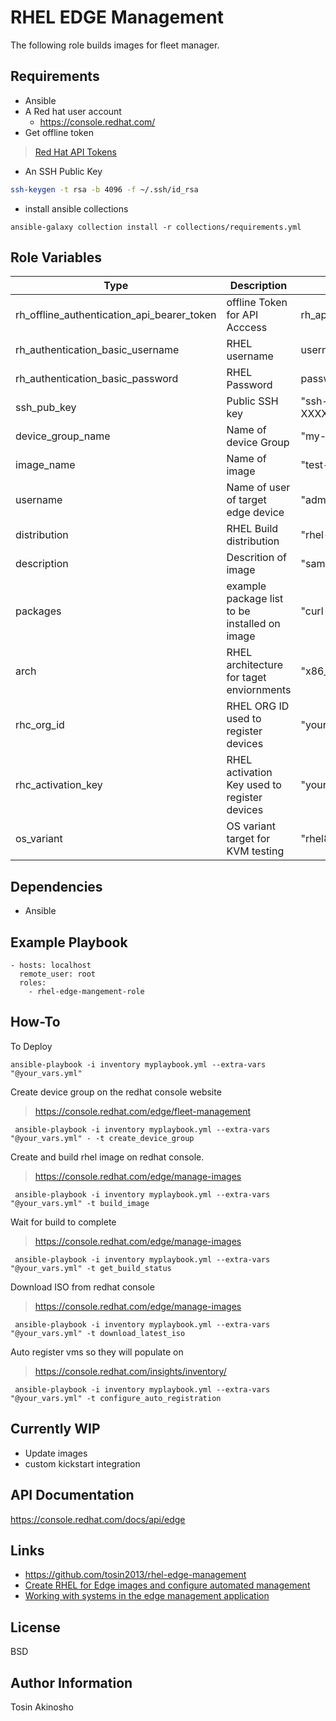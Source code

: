 RHEL EDGE Management
=========

The following role builds images for fleet manager. 

Requirements
------------
* Ansible
* A Red hat user account
  * https://console.redhat.com/ 
* Get offline token
> [Red Hat API Tokens](https://access.redhat.com/management/api)
* An SSH Public Key 
```bash
ssh-keygen -t rsa -b 4096 -f ~/.ssh/id_rsa
```
* install ansible collections
```
ansible-galaxy collection install -r collections/requirements.yml
```

Role Variables
--------------

Type  | Description  | Default Value
--|---|--
rh_offline_authentication_api_bearer_token | offline Token for API Acccess |rh_api_offline_token 
rh_authentication_basic_username| RHEL username | username 
rh_authentication_basic_password| RHEL Password |password 
ssh_pub_key| Public SSH key | "ssh-rsa XXXXXXXXXXXXXXXXXXXXXXXXXXXXXXXX"
device_group_name | Name of device Group |"my-device-name-group"
image_name | Name of image  |"test-image"
username | Name of user of target edge device |"admin"
distribution | RHEL Build distribution |"rhel-86"
description | Descrition of image |"sample description"
packages | example package list to be installed on image |"curl net-tools podman tar bind-utils git"
arch |RHEL architecture for taget enviornments  |"x86_64"
rhc_org_id | RHEL ORG ID used to register devices |"your_rhc_org_id"
rhc_activation_key | RHEL activation Key used to register devices |"your_rhc_activation_key"
os_variant | OS variant target for KVM testing |"rhel8.6"

Dependencies
------------

* Ansible 

Example Playbook
----------------
```
- hosts: localhost
  remote_user: root
  roles:
    - rhel-edge-mangement-role
```

How-To 
--------

To Deploy 

```
ansible-playbook -i inventory myplaybook.yml --extra-vars "@your_vars.yml"
```

Create device group on the redhat console website
> https://console.redhat.com/edge/fleet-management
```
 ansible-playbook -i inventory myplaybook.yml --extra-vars "@your_vars.yml" - -t create_device_group
```


Create and build rhel image on redhat console.
 > https://console.redhat.com/edge/manage-images
```
 ansible-playbook -i inventory myplaybook.yml --extra-vars "@your_vars.yml" -t build_image
```


Wait for build to complete
 > https://console.redhat.com/edge/manage-images
```
 ansible-playbook -i inventory myplaybook.yml --extra-vars "@your_vars.yml" -t get_build_status
```

Download ISO from redhat console
 > https://console.redhat.com/edge/manage-images
```
 ansible-playbook -i inventory myplaybook.yml --extra-vars "@your_vars.yml" -t download_latest_iso
```

Auto register vms so they will populate on 
 > https://console.redhat.com/insights/inventory/
```
 ansible-playbook -i inventory myplaybook.yml --extra-vars "@your_vars.yml" -t configure_auto_registration
```

## Currently WIP
* Update images
* custom kickstart integration

API Documentation
-------
https://console.redhat.com/docs/api/edge

Links
-------
* https://github.com/tosin2013/rhel-edge-management
* [Create RHEL for Edge images and configure automated management](https://access.redhat.com/documentation/en-us/edge_management/2022/html-single/create_rhel_for_edge_images_and_configure_automated_management/index#doc-wrapper)
* [Working with systems in the edge management application](https://access.redhat.com/documentation/en-us/edge_management/2022/html-single/working_with_systems_in_the_edge_management_application/index)


License
-------

BSD

Author Information
------------------

Tosin Akinosho

